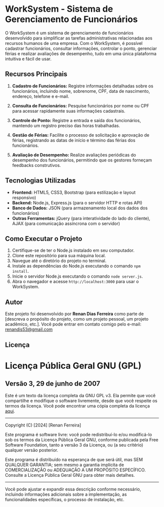 
# WorkSystem - Sistema de Gerenciamento de Funcionários

O WorkSystem é um sistema de gerenciamento de funcionários desenvolvido para simplificar as tarefas administrativas relacionadas aos recursos humanos de uma empresa. Com o WorkSystem, é possível cadastrar funcionários, consultar informações, controlar o ponto, gerenciar férias e realizar avaliações de desempenho, tudo em uma única plataforma intuitiva e fácil de usar.

## Recursos Principais

1. **Cadastro de Funcionários:** Registre informações detalhadas sobre os funcionários, incluindo nome, sobrenome, CPF, data de nascimento, endereço, telefone e e-mail.

2. **Consulta de Funcionários:** Pesquise funcionários por nome ou CPF para acessar rapidamente suas informações cadastrais.

3. **Controle de Ponto:** Registre a entrada e saída dos funcionários, mantendo um registro preciso das horas trabalhadas.

4. **Gestão de Férias:** Facilite o processo de solicitação e aprovação de férias, registrando as datas de início e término das férias dos funcionários.

5. **Avaliação de Desempenho:** Realize avaliações periódicas do desempenho dos funcionários, permitindo que os gestores forneçam feedbacks construtivos.

## Tecnologias Utilizadas

- **Frontend:** HTML5, CSS3, Bootstrap (para estilização e layout responsivo)
- **Backend:** Node.js, Express.js (para o servidor HTTP e rotas API)
- **Banco de Dados:** JSON (para armazenamento local dos dados dos funcionários)
- **Outras Ferramentas:** jQuery (para interatividade do lado do cliente), AJAX (para comunicação assíncrona com o servidor)

## Como Executar o Projeto

1. Certifique-se de ter o Node.js instalado em seu computador.
2. Clone este repositório para sua máquina local.
3. Navegue até o diretório do projeto no terminal.
4. Instale as dependências do Node.js executando o comando `npm install`.
5. Inicie o servidor Node.js executando o comando `node server.js`.
6. Abra o navegador e acesse `http://localhost:3000` para usar o WorkSystem.

## Autor

Este projeto foi desenvolvido por **Renan Dias Ferreira** como parte de [descreva o propósito do projeto, como um projeto pessoal, um projeto acadêmico, etc.].
Você pode entrar em contato comigo pelo e-mail: renandis53@gmail.com

## Licença

# Licença Pública Geral GNU (GPL)

## Versão 3, 29 de junho de 2007

Este é um texto da licença completa da GNU GPL v3. Ela permite que você compartilhe e modifique o software livremente, desde que você respeite os termos da licença. Você pode encontrar uma cópia completa da licença [aqui](https://www.gnu.org/licenses/gpl-3.0.html).

---

Copyright (C) [2024] [Renan Ferreira]

Este programa é software livre: você pode redistribuí-lo e/ou modificá-lo sob os termos da Licença Pública Geral GNU, conforme publicada pela Free Software Foundation, tanto a versão 3 da Licença, ou (a seu critério) qualquer versão posterior.

Este programa é distribuído na esperança de que será útil, mas SEM QUALQUER GARANTIA; sem mesmo a garantia implícita de COMERCIALIZAÇÃO ou ADEQUAÇÃO A UM PROPÓSITO ESPECÍFICO. Consulte a Licença Pública Geral GNU para obter mais detalhes.

---

Você pode ajustar e expandir essa descrição conforme necessário, incluindo informações adicionais sobre a implementação, as funcionalidades específicas, o processo de instalação, etc.
